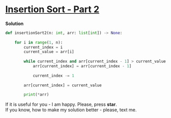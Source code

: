 # [Insertion Sort - Part 2](https://www.hackerrank.com/challenges/insertionsort2/problem)

**Solution**
```python
def insertionSort2(n: int, arr: list[int]) -> None:
    
    for i in range(1, n):
        current_index = i
        current_value = arr[i]
                
        while current_index and arr[current_index - 1] > current_value:
            arr[current_index] = arr[current_index - 1]
            
            current_index -= 1
            
        arr[current_index] = current_value
        
        print(*arr)
```

If it is useful for you - I am happy. Please, press **star**.  
If you know, how to make my solution better - please, text me.

